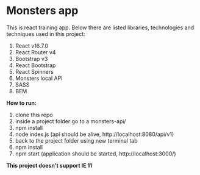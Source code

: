# Monsters app

This is react training app. Below there are listed libraries, technologies and techniques used in this project:

1. React v16.7.0
2. React Router v4
3. Bootstrap v3
4. React Bootstrap
5. React Spinners
6. Monsters local API
7. SASS
8. BEM

**How to run:**
1. clone this repo
2. inside a project folder go to a monsters-api/
3. npm install 
4. node index.js (api should be alive, http://localhost:8080/api/v1)
5. back to the project folder using new terminal tab
6. npm install 
7. npm start (application should be started, http://localhost:3000/)

**This project doesn't support IE 11**
